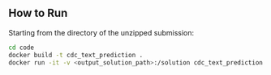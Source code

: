 ## How to Run
Starting from the directory of the unzipped submission:

```bash
cd code
docker build -t cdc_text_prediction .
docker run -it -v <output_solution_path>:/solution cdc_text_prediction 
```